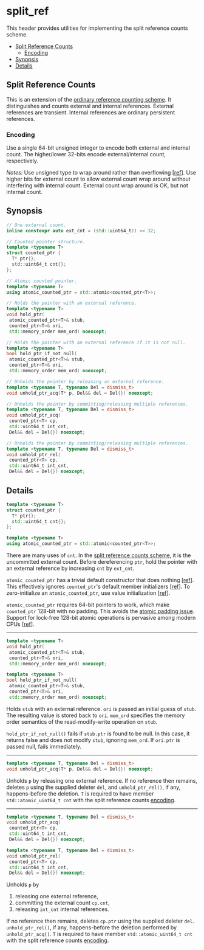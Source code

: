 # split_ref

This header provides utilities for implementing the split reference counts scheme.

- [Split Reference Counts](#split-reference-counts)
  - [Encoding](#encoding)
- [Synopsis](#synopsis)
- [Details](#details)

## Split Reference Counts

This is an extension of the [ordinary reference counting scheme][3].
It distinguishes and counts external and internal references.
External references are transient.
Internal references are ordinary persistent references.

### Encoding

Use a single 64-bit unsigned integer to encode both external and internal count.
The higher/lower 32-bits encode external/internal count, respectively.

*Notes:* Use unsigned type to wrap around rather than overflowing [[ref][1]].
Use higher bits for external count to allow external count wrap around without
interfering with internal count.
External count wrap around is OK, but not internal count.

[3]: https://en.wikipedia.org/wiki/Reference_counting
[1]: http://en.cppreference.com/w/cpp/language/operator_arithmetic#Overflows

## Synopsis

~~~C++
// One external count.
inline constexpr auto ext_cnt = (std::uint64_t)1 << 32;

// Counted pointer structure.
template <typename T>
struct counted_ptr {
  T* ptr{};
  std::uint64_t cnt{};
};

// Atomic counted pointer.
template <typename T>
using atomic_counted_ptr = std::atomic<counted_ptr<T>>;

// Holds the pointer with an external reference.
template <typename T>
void hold_ptr(
 atomic_counted_ptr<T>& stub,
 counted_ptr<T>& ori,
 std::memory_order mem_ord) noexcept;

// Holds the pointer with an external reference if it is not null.
template <typename T>
bool hold_ptr_if_not_null(
 atomic_counted_ptr<T>& stub,
 counted_ptr<T>& ori,
 std::memory_order mem_ord) noexcept;

// Unholds the pointer by releasing an external reference.
template <typename T, typename Del = dismiss_t>
void unhold_ptr_acq(T* p, Del&& del = Del{}) noexcept;

// Unholds the pointer by committing/releasing multiple references.
template <typename T, typename Del = dismiss_t>
void unhold_ptr_acq(
 counted_ptr<T> cp,
 std::uint64_t int_cnt,
 Del&& del = Del{}) noexcept;

// Unholds the pointer by committing/releasing multiple references.
template <typename T, typename Del = dismiss_t>
void unhold_ptr_rel(
 counted_ptr<T> cp,
 std::uint64_t int_cnt,
 Del&& del = Del{}) noexcept;
~~~

## Details

~~~C++
template <typename T>
struct counted_ptr {
  T* ptr{};
  std::uint64_t cnt{};
};

template <typename T>
using atomic_counted_ptr = std::atomic<counted_ptr<T>>;
~~~

There are many uses of `cnt`.
In the [split reference counts scheme](#split-reference-counts),
it is the uncommitted external count.
Before dereferencing `ptr`, hold the pointer with an external reference
by increasing `cnt` by `ext_cnt`.

`atomic_counted_ptr` has a trivial default constructor that does nothing [[ref][2]].
This effectively ignores `counted_ptr`'s default member initializers [[ref][6]].
To zero-initialize an `atomic_counted_ptr`, use value initialization [[ref][7]].

`atomic_counted_ptr` requires 64-bit pointers to work, which make
`counted_ptr` 128-bit with no padding. This avoids the [atomic padding issue][4].
Support for lock-free 128-bit atomic operations is pervasive among modern CPUs [[ref][5]].

[4]: https://stackoverflow.com/q/48947428/1348273
[5]: https://superuser.com/a/941175/517080
[2]: http://en.cppreference.com/w/cpp/atomic/atomic/atomic
[6]: https://stackoverflow.com/q/49387069/1348273
[7]: https://stackoverflow.com/q/49400942/1348273

--------------------------------------------------------------------------------

~~~C++
template <typename T>
void hold_ptr(
 atomic_counted_ptr<T>& stub,
 counted_ptr<T>& ori,
 std::memory_order mem_ord) noexcept;

template <typename T>
bool hold_ptr_if_not_null(
 atomic_counted_ptr<T>& stub,
 counted_ptr<T>& ori,
 std::memory_order mem_ord) noexcept;
~~~

Holds `stub` with an external reference.
`ori` is passed an initial guess of `stub`.
The resulting value is stored back to `ori`.
`mem_ord` specifies the memory order semantics of the read-modify-write operation on `stub`.

`hold_ptr_if_not_null()` fails if `stub.ptr` is found to be null.
In this case, it returns false and does not modify `stub`, ignoring `mem_ord`.
If `ori.ptr` is passed null, fails immediately.

--------------------------------------------------------------------------------

~~~C++
template <typename T, typename Del = dismiss_t>
void unhold_ptr_acq(T* p, Del&& del = Del{}) noexcept;
~~~

Unholds `p` by releasing one external reference.
If no reference then remains, deletes `p` using the supplied deleter `del`,
and `unhold_ptr_rel()`, if any, happens-before the deletion.
`T` is required to have member `std::atomic_uint64_t cnt`
with the split reference counts [encoding](#encoding).

--------------------------------------------------------------------------------

~~~C++
template <typename T, typename Del = dismiss_t>
void unhold_ptr_acq(
 counted_ptr<T> cp,
 std::uint64_t int_cnt,
 Del&& del = Del{}) noexcept;

template <typename T, typename Del = dismiss_t>
void unhold_ptr_rel(
 counted_ptr<T> cp,
 std::uint64_t int_cnt,
 Del&& del = Del{}) noexcept;
~~~

Unholds `p` by

1. releasing one external reference,
2. committing the external count `cp.cnt`,
3. releasing `int_cnt` internal references.

If no reference then remains, deletes `cp.ptr` using the supplied deleter `del`.
`unhold_ptr_rel()`, if any, happens-before the deletion performed by `unhold_ptr_acq()`.
`T` is required to have member `std::atomic_uint64_t cnt`
with the split reference counts [encoding](#encoding).
